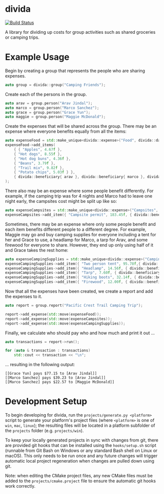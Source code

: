 divida
======
[![Build Status](https://travis-ci.org/chrisculy/divida.svg?branch=master)](https://travis-ci.org/chrisculy/divida)

A library for dividing up costs for group activities such as shared groceries or camping trips.

Example Usage
=============

 Begin by creating a group that represents the people who are sharing expenses.
```cpp
auto group = divida::group("Camping Friends");
```

Create each of the persons in the group.
```cpp
auto arav = group.person("Arav Jindal");
auto marco = group.person("Marco Sanchez");
auto grace = group.person("Grace Yun");
auto maggie = group.person("Maggie McDonald");
```

Create the expenses that will be shared across the group. There may be an expense where everyone benefits equally from all the items: 
```cpp
auto expenseFood = std::make_unique<divida::expense>("Food", divida::date::create(12, 7, 2009), grace);
expenseFood->add_items(
    { { "Apples", 4.67f },
    { "Hot dogs", 8.55f },
    { "Hot dog buns", 4.36f },
    { "Beans", 3.79f },
    { "Trail mix", 9.82f },
    { "Potato chips", 5.03f } },
    { divida::beneficiary{ arav }, divida::beneficiary{ marco }, divida::beneficiary{ grace }, divida::beneficiary{ maggie } }
);
```

There also may be an expense where some people benefit differently. For example, if the camping trip was for 4 nights and Marco had to leave one night early, the campsites cost might be split up like so:
```cpp
auto expenseCampsites = std::make_unique<divida::expense>("Campsites", divida::date::create(13, 7, 2009), arav);
expenseCampsites->add_item({ "Campsite permit", 183.45f, { divida::beneficiary{ arav, 4.0f }, divida::beneficiary{ marco, 3.0f }, divida::beneficiary{ grace, 4.0f }, divida::beneficiary{ maggie, 4.0f } } });
```

Sometimes, there may be an expense where only some people benefit and each item benefits different people to a different degree. For example, Maggie may go and buy camping supplies for everyone including a tent for her and Grace to use, a headlamp for Marco, a tarp for Arav, and some firewood for everyone to share. However, they end up only using half of it and Grace takes the rest home:
```cpp
auto expenseCampingSupplies = std::make_unique<divida::expense>("Camping supplies", divida::date::create(10, 7, 2009), maggie);
expenseCampingSupplies->add_item({ "Two person tent", 95.78f,{ divida::beneficiary{ maggie }, divida::beneficiary{ grace } } });
expenseCampingSupplies->add_item({ "Headlamp", 14.56f, { divida::beneficiary{ marco } } });
expenseCampingSupplies->add_item({ "Tarp", 7.60f, { divida::beneficiary{ arav } } });
expenseCampingSupplies->add_item({ "Hiking boots", 32.14f, { divida::beneficiary{ maggie } } });
expenseCampingSupplies->add_item({ "Firewood", 12.00f, { divida::beneficiary{ arav }, divida::beneficiary{ marco }, divida::beneficiary{ grace, 5.0 }, divida::beneficiary{ maggie } } });
```

Now that all the expenses have been created, we create a report and add the expenses to it.
```cpp
auto report = group.report("Pacific Crest Trail Camping Trip");

report->add_expense(std::move(expenseFood));
report->add_expense(std::move(expenseCampsites));
report->add_expense(std::move(expenseCampingSupplies));
```

Finally, we calculate who should pay who and how much and print it out ...
```cpp
auto transactions = report->run();

for (auto & transaction : transactions)
    std::cout << transaction << "\n";
```

... resulting in the following output:
```
[[Grace Yun] pays $77.15 to [Arav Jindal]]
[[Marco Sanchez] pays $39.23 to [Arav Jindal]]
[[Marco Sanchez] pays $22.57 to [Maggie McDonald]]
```

Development Setup
=================

To begin developing for divida, run the `projects/generate.py <platform>` script to generate your platform's project files (where `<platform>` is one of `win`, `mac`, `linux`); the resulting files will be located in a platform subfolder of the `projects` folder (e.g. `projects/win`).

To keep your locally generated projects in sync with changes from git, there are provided git hooks that can be installed using the `hooks/setup.sh` script (runnable from Git Bash on Windows or any standard Bash shell on Linux or macOS). This only needs to be run once and any future changes will trigger automatic local project regeneration when changes are pulled down using git.

Note: when editing the CMake project files, any new CMake files must be added to the `projects/cmake.project` file to ensure the automatic git hooks work correctly.
